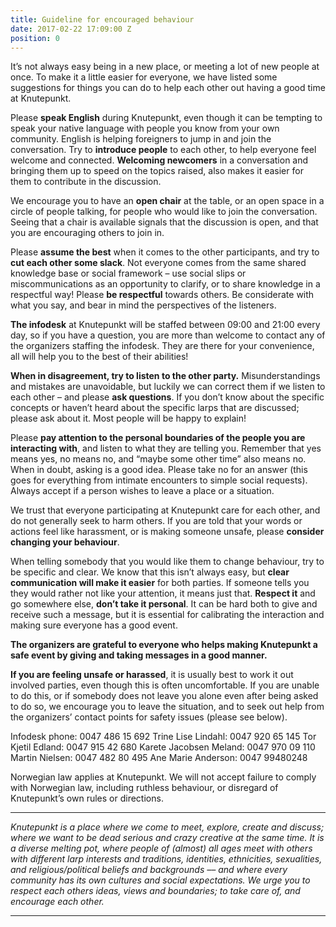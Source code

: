 ```yaml
---
title: Guideline for encouraged behaviour
date: 2017-02-22 17:09:00 Z
position: 0
---
```


It’s not always easy being in a new place, or meeting a lot of new people at once. To make it a little easier for everyone, we have listed some suggestions for things you can do to help each other out having a good time at Knutepunkt.

Please **speak English** during Knutepunkt, even though it can be tempting to speak your native language with people you know from your own community. English is helping foreigners to jump in and join the conversation. Try to **introduce people** to each other, to help everyone feel welcome and connected. **Welcoming newcomers** in a conversation and bringing them up to speed on the topics raised, also makes it easier for them to contribute in the discussion.

We encourage you to have an **open chair** at the table, or an open space in a circle of people talking, for people who would like to join the conversation. Seeing that a chair is available signals that the discussion is open, and that you are encouraging others to join in.

Please **assume the best** when it comes to the other participants, and try to **cut each other some slack**. Not everyone comes from the same shared knowledge base or social framework – use social slips or miscommunications as an opportunity to clarify, or to share knowledge in a respectful way! Please **be respectful** towards others. Be considerate with what you say, and bear in mind the perspectives of the listeners.

**The infodesk** at Knutepunkt will be staffed between 09:00 and 21:00 every day, so if you have a question, you are more than welcome to contact any of the organizers staffing the infodesk. They are there for your convenience, all will help you to the best of their abilities!

**When in disagreement, try to listen to the other party.** Misunderstandings and mistakes are unavoidable, but luckily we can correct them if we listen to each other – and please **ask questions**. If you don’t know about the specific concepts or haven’t heard about the specific larps that are discussed; please ask about it. Most people will be happy to explain!

Please **pay attention to the personal boundaries of the people you are interacting with**, and listen to what they are telling you. Remember that yes means yes, no means no, and “maybe some other time” also means no. When in doubt, asking is a good idea. Please take no for an answer (this goes for everything from intimate encounters to simple social requests). Always accept if a person wishes to leave a place or a situation.

We trust that everyone participating at Knutepunkt care for each other, and do not generally seek to harm others. If you are told that your words or actions feel like harassment, or is making someone unsafe, please **consider changing your behaviour**.

When telling somebody that you would like them to change behaviour, try to be specific and clear. We know that this isn’t always easy, but **clear communication will make it easier** for both parties. If someone tells you they would rather not like your attention, it means just that. **Respect it** and go somewhere else, **don’t take it personal**. It can be hard both to give and receive such a message, but it is essential for calibrating the interaction and making sure everyone has a good event.

**The organizers are grateful to everyone who helps making Knutepunkt a safe event by giving and taking messages in a good manner.**

**If you are feeling unsafe or harassed**, it is usually best to work it out involved parties, even though this is often uncomfortable. If you are unable to do this, or if somebody does not leave you alone even after being asked to do so, we encourage you to leave the situation, and to seek out help from the organizers’ contact points for safety issues (please see below).

Infodesk phone: 0047 486 15 692
Trine Lise Lindahl: 0047 920 65 145
Tor Kjetil Edland: 0047 915 42 680
Karete Jacobsen Meland: 0047 970 09 110
Martin Nielsen: 0047 482 80 495
Ane Marie Anderson: 0047 99480248

Norwegian law applies at Knutepunkt. We will not accept failure to comply with Norwegian law, including ruthless behaviour, or disregard of Knutepunkt’s own rules or directions.

---

_Knutepunkt is a place where we come to meet, explore, create and discuss; where we want to be dead serious and crazy creative at the same time. It is a diverse melting pot, where people of (almost) all ages meet with others with different larp interests and traditions, identities, ethnicities, sexualities, and religious/political beliefs and backgrounds –– and where every community has its own cultures and social expectations. We urge you to respect each others ideas, views and boundaries; to take care of, and encourage each other._

---